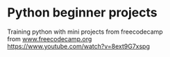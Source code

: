 # Python beginner projects
Training python with mini projects from freecodecamp<br>
from www.freecodecamp.org<br>
https://www.youtube.com/watch?v=8ext9G7xspg
